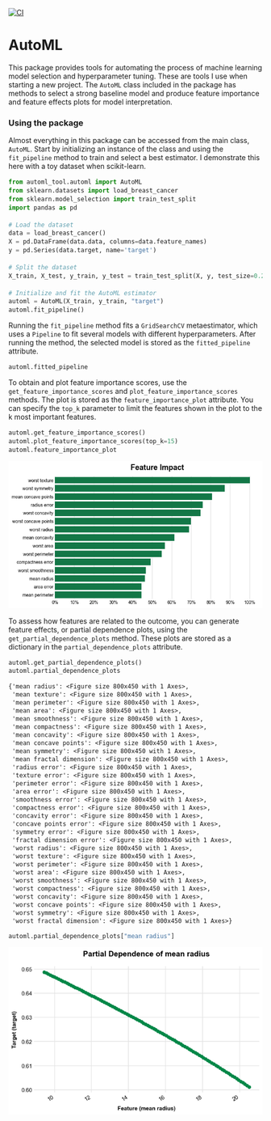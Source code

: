 [![CI](https://github.com/AndrewCarr24/automl_tool/actions/workflows/ci.yml/badge.svg)](https://github.com/AndrewCarr24/automl_tool/actions/workflows/ci.yml)

# AutoML

This package provides tools for automating the process of machine learning model selection and hyperparameter tuning. These are tools I use when starting a new project. The `AutoML` class included in the package has methods to select a strong baseline model and produce feature importance and feature effects plots for model interpretation.

### Using the package 

Almost everything in this package can be accessed from the main class, `AutoML`. Start by initializing an instance of the class and using the `fit_pipeline` method to train and select a best estimator. I demonstrate this here with a toy dataset when scikit-learn.


```python
from automl_tool.automl import AutoML
from sklearn.datasets import load_breast_cancer
from sklearn.model_selection import train_test_split
import pandas as pd 

# Load the dataset
data = load_breast_cancer()
X = pd.DataFrame(data.data, columns=data.feature_names)
y = pd.Series(data.target, name='target')

# Split the dataset
X_train, X_test, y_train, y_test = train_test_split(X, y, test_size=0.2, random_state=42)

# Initialize and fit the AutoML estimator
automl = AutoML(X_train, y_train, "target")
automl.fit_pipeline()

```

Running the `fit_pipeline` method fits a `GridSearchCV` metaestimator, which uses a `Pipeline` to fit several models with different hyperparameters. After running the method, the selected model is stored as the `fitted_pipeline` attribute. 


```python
automl.fitted_pipeline
```

To obtain and plot feature importance scores, use the `get_feature_importance_scores` and `plot_feature_importance_scores` methods. The plot is stored as the `feature_importance_plot` attribute. You can specify the `top_k` parameter to limit the features shown in the plot to the k most important features. 


```python
automl.get_feature_importance_scores()
automl.plot_feature_importance_scores(top_k=15)
automl.feature_importance_plot
```




    
![](img/README_5_0.png)
    



To assess how features are related to the outcome, you can generate feature effects, or partial dependence plots, using the `get_partial_dependence_plots` method. These plots are stored as a dictionary in the `partial_dependence_plots` attribute.


```python
automl.get_partial_dependence_plots()
automl.partial_dependence_plots
```




    {'mean radius': <Figure size 800x450 with 1 Axes>,
     'mean texture': <Figure size 800x450 with 1 Axes>,
     'mean perimeter': <Figure size 800x450 with 1 Axes>,
     'mean area': <Figure size 800x450 with 1 Axes>,
     'mean smoothness': <Figure size 800x450 with 1 Axes>,
     'mean compactness': <Figure size 800x450 with 1 Axes>,
     'mean concavity': <Figure size 800x450 with 1 Axes>,
     'mean concave points': <Figure size 800x450 with 1 Axes>,
     'mean symmetry': <Figure size 800x450 with 1 Axes>,
     'mean fractal dimension': <Figure size 800x450 with 1 Axes>,
     'radius error': <Figure size 800x450 with 1 Axes>,
     'texture error': <Figure size 800x450 with 1 Axes>,
     'perimeter error': <Figure size 800x450 with 1 Axes>,
     'area error': <Figure size 800x450 with 1 Axes>,
     'smoothness error': <Figure size 800x450 with 1 Axes>,
     'compactness error': <Figure size 800x450 with 1 Axes>,
     'concavity error': <Figure size 800x450 with 1 Axes>,
     'concave points error': <Figure size 800x450 with 1 Axes>,
     'symmetry error': <Figure size 800x450 with 1 Axes>,
     'fractal dimension error': <Figure size 800x450 with 1 Axes>,
     'worst radius': <Figure size 800x450 with 1 Axes>,
     'worst texture': <Figure size 800x450 with 1 Axes>,
     'worst perimeter': <Figure size 800x450 with 1 Axes>,
     'worst area': <Figure size 800x450 with 1 Axes>,
     'worst smoothness': <Figure size 800x450 with 1 Axes>,
     'worst compactness': <Figure size 800x450 with 1 Axes>,
     'worst concavity': <Figure size 800x450 with 1 Axes>,
     'worst concave points': <Figure size 800x450 with 1 Axes>,
     'worst symmetry': <Figure size 800x450 with 1 Axes>,
     'worst fractal dimension': <Figure size 800x450 with 1 Axes>}




```python
automl.partial_dependence_plots["mean radius"]
```




    
![](img/README_8_0.png)
    


